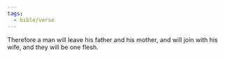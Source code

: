```yaml
---
tags:
  - bible/verse
---
```

Therefore a man will leave his father and his mother, and will join with his wife, and they will be one flesh.
